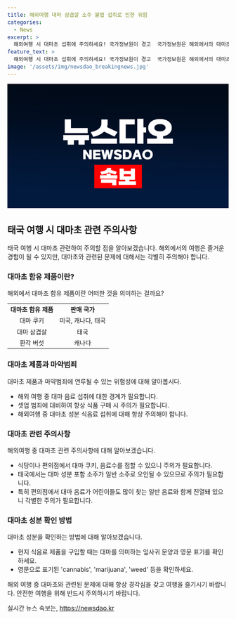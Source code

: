 ```yaml
---
title: 해외여행 대마 삼겹살 소주 불법 섭취로 인한 위험
categories:
  - News
excerpt: >
  해외여행 시 대마초 섭취에 주의하세요! 국가정보원이 경고  국가정보원은 해외에서의 대마초 섭취 주의를 당부했다. 미국, 캐나다, 태국 등에서 대마 쿠키, 음료수가 쉽게 접할 수 있으며, 일부 식당에서 대마초 함유 음식도 판매되고 있다. 또한 셋업 범죄로 해외여행객을 노리는 사례도 발생하고 있어 주의가 필요하다고 강조했다. 또한, 인천공항 출국장 등에 주의를 당부하는 포스터를 비치하고, 카드뉴스를 제작해 홈페이지와 소셜미디어에 게재할 예정이다.
feature_text: >
  해외여행 시 대마초 섭취에 주의하세요! 국가정보원이 경고  국가정보원은 해외에서의 대마초 섭취 주의를 당부했다. 미국, 캐나다, 태국 등에서 대마 쿠키, 음료수가 쉽게 접할 수 있으며, 일부 식당에서 대마초 함유 음식도 판매되고 있다. 또한 셋업 범죄로 해외여행객을 노리는 사례도 발생하고 있어 주의가 필요하다고 강조했다. 또한, 인천공항 출국장 등에 주의를 당부하는 포스터를 비치하고, 카드뉴스를 제작해 홈페이지와 소셜미디어에 게재할 예정이다.
image: '/assets/img/newsdao_breakingnews.jpg'
---
```


<p><img src="/assets/img/newsdao_breakingnews.jpg" alt="koreaapp 속보" /></p>

<h2 data-ke-size="size26">태국 여행 시 대마초 관련 주의사항</h2>

<p data-ke-size="size16">태국 여행 시 대마초 관련하여 주의할 점을 알아보겠습니다. 해외에서의 여행은 즐거운 경험이 될 수 있지만, 대마초와 관련된 문제에 대해서는 각별히 주의해야 합니다.</p>

<h3>대마초 함유 제품이란?</h3>

<p data-ke-size="size16">해외에서 대마초 함유 제품이란 어떠한 것을 의미하는 걸까요?</p>

<table>
  <tr>
    <td style="text-align: center; height: 17px;"><b>대마초 함유 제품</b></td>
    <td style="text-align: center; height: 17px;"><b>판매 국가</b></td>
  </tr>
  <tr>
    <td style="text-align: center; height: 17px;">대마 쿠키</td>
    <td style="text-align: center; height: 17px;">미국, 캐나다, 태국</td>
  </tr>
  <tr>
    <td style="text-align: center; height: 17px;">대마 삼겹살</td>
    <td style="text-align: center; height: 17px;">태국</td>
  </tr>
  <tr>
    <td style="text-align: center; height: 17px;">환각 버섯</td>
    <td style="text-align: center; height: 17px;">캐나다</td>
  </tr>
</table>

<h3>대마초 제품과 마약범죄</h3>

<p data-ke-size="size16">대마초 제품과 마약범죄에 연루될 수 있는 위험성에 대해 알아봅시다.</p>

<ul>
  <li>해외 여행 중 대마 음료 섭취에 대한 경계가 필요합니다.</li>
  <li>셋업 범죄에 대비하여 항상 식품 구매 시 주의가 필요합니다.</li>
  <li>해외여행 중 대마초 성분 식음료 섭취에 대해 항상 주의해야 합니다.</li>
</ul>

<h3>대마초 관련 주의사항</h3>

<p data-ke-size="size16">해외여행 중 대마초 관련 주의사항에 대해 알아보겠습니다.</p>

<ul>
  <li>식당이나 편의점에서 대마 쿠키, 음료수를 접할 수 있으니 주의가 필요합니다.</li>
  <li>태국에서는 대마 성분 포함 소주가 일반 소주로 오인될 수 있으므로 주의가 필요합니다.</li>
  <li>특히 편의점에서 대마 음료가 어린이들도 많이 찾는 일반 음료와 함께 진열돼 있으니 각별한 주의가 필요합니다.</li>
</ul>

<h3>대마초 성분 확인 방법</h3>

<p data-ke-size="size16">대마초 성분을 확인하는 방법에 대해 알아보겠습니다.</p>

<ul>
  <li>현지 식음료 제품을 구입할 때는 대마를 의미하는 잎사귀 문양과 영문 표기를 확인하세요.</li>
  <li>영문으로 표기된 'cannabis', 'marijuana', 'weed' 등을 확인하세요.</li>
</ul>

<p data-ke-size="size16">해외 여행 중 대마초와 관련된 문제에 대해 항상 경각심을 갖고 여행을 즐기시기 바랍니다. 안전한 여행을 위해 반드시 주의하시기 바랍니다.</p>
실시간 뉴스 속보는, <a href="https://newsdao.kr" rel="dofollow">https://newsdao.kr</a>


